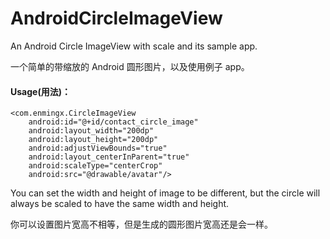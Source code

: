 # AndroidCircleImageView

An Android Circle ImageView with scale and its sample app.

一个简单的带缩放的 Android 圆形图片，以及使用例子 app。


#### Usage(用法)：

```
<com.enmingx.CircleImageView
    android:id="@+id/contact_circle_image"
    android:layout_width="200dp"
    android:layout_height="200dp"
    android:adjustViewBounds="true"
    android:layout_centerInParent="true"
    android:scaleType="centerCrop"
    android:src="@drawable/avatar"/>
```

You can set the width and height of image to be different, but the circle will always be scaled to have the same width and height.

你可以设置图片宽高不相等，但是生成的圆形图片宽高还是会一样。
